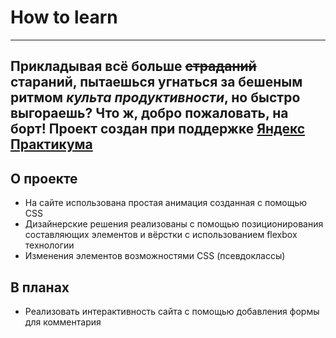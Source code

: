 # How to learn
---
Прикладывая всё больше ~~страданий~~ стараний, пытаешься угнаться за бешеным ритмом _культа продуктивности_, но быстро выгораешь? Что ж, добро пожаловать, на борт!
__Проект создан при поддержке [Яндекс Практикума](https://practicum.yandex.ru/ "Войти в IT")__
---
## О проекте
* На сайте использована простая анимация созданная с помощью CSS
* Дизайнерские решения реализованы с помощью позиционирования составляющих элементов и вёрстки с использованием flexbox технологии
* Изменения элементов возможностями CSS (псевдоклассы)

## В планах
* Реализовать интерактивность сайта с помощью добавления формы для комментария
